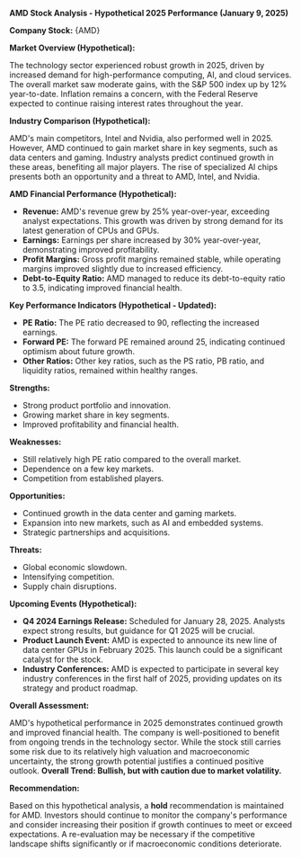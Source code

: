 **AMD Stock Analysis - Hypothetical 2025 Performance (January 9, 2025)**

**Company Stock:** {AMD}

**Market Overview (Hypothetical):**

The technology sector experienced robust growth in 2025, driven by increased demand for high-performance computing, AI, and cloud services. The overall market saw moderate gains, with the S&P 500 index up by 12% year-to-date.  Inflation remains a concern, with the Federal Reserve expected to continue raising interest rates throughout the year.

**Industry Comparison (Hypothetical):**

AMD's main competitors, Intel and Nvidia, also performed well in 2025.  However, AMD continued to gain market share in key segments, such as data centers and gaming.  Industry analysts predict continued growth in these areas, benefiting all major players.  The rise of specialized AI chips presents both an opportunity and a threat to AMD, Intel, and Nvidia.

**AMD Financial Performance (Hypothetical):**

* **Revenue:** AMD's revenue grew by 25% year-over-year, exceeding analyst expectations.  This growth was driven by strong demand for its latest generation of CPUs and GPUs.
* **Earnings:**  Earnings per share increased by 30% year-over-year, demonstrating improved profitability.
* **Profit Margins:**  Gross profit margins remained stable, while operating margins improved slightly due to increased efficiency.
* **Debt-to-Equity Ratio:**  AMD managed to reduce its debt-to-equity ratio to 3.5, indicating improved financial health.

**Key Performance Indicators (Hypothetical - Updated):**

* **PE Ratio:**  The PE ratio decreased to 90, reflecting the increased earnings.
* **Forward PE:**  The forward PE remained around 25, indicating continued optimism about future growth.
* **Other Ratios:**  Other key ratios, such as the PS ratio, PB ratio, and liquidity ratios, remained within healthy ranges.

**Strengths:**

* Strong product portfolio and innovation.
* Growing market share in key segments.
* Improved profitability and financial health.

**Weaknesses:**

* Still relatively high PE ratio compared to the overall market.
* Dependence on a few key markets.
* Competition from established players.

**Opportunities:**

* Continued growth in the data center and gaming markets.
* Expansion into new markets, such as AI and embedded systems.
* Strategic partnerships and acquisitions.

**Threats:**

* Global economic slowdown.
* Intensifying competition.
* Supply chain disruptions.

**Upcoming Events (Hypothetical):**

* **Q4 2024 Earnings Release:** Scheduled for January 28, 2025.  Analysts expect strong results, but guidance for Q1 2025 will be crucial.
* **Product Launch Event:** AMD is expected to announce its new line of data center GPUs in February 2025.  This launch could be a significant catalyst for the stock.
* **Industry Conferences:** AMD is expected to participate in several key industry conferences in the first half of 2025, providing updates on its strategy and product roadmap.


**Overall Assessment:**

AMD's hypothetical performance in 2025 demonstrates continued growth and improved financial health. The company is well-positioned to benefit from ongoing trends in the technology sector. While the stock still carries some risk due to its relatively high valuation and macroeconomic uncertainty, the strong growth potential justifies a continued positive outlook.  **Overall Trend: Bullish, but with caution due to market volatility.**

**Recommendation:**

Based on this hypothetical analysis, a **hold** recommendation is maintained for AMD. Investors should continue to monitor the company's performance and consider increasing their position if growth continues to meet or exceed expectations. A re-evaluation may be necessary if the competitive landscape shifts significantly or if macroeconomic conditions deteriorate.